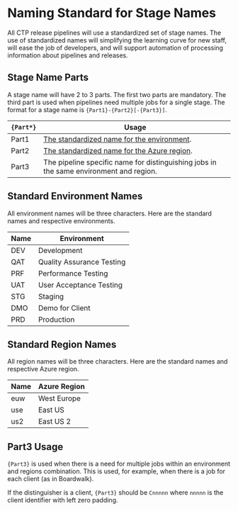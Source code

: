 # Naming Standard for Stage Names
All CTP release pipelines will use a standardized set of stage names.
The use of standardized names will simplifying the learning curve for new staff, will ease the job of developers, and will support automation of processing information about pipelines and releases.

## Stage Name Parts
A stage name will have 2 to 3 parts. The first two parts are mandatory. The third part is used when pipelines need multiple jobs for a single stage.
The format for a stage name is `{Part1}-{Part2}[-{Part3}]`.

| `{Part*}` | Usage |
| ---- | ----- |
| Part1 | [The standardized name for the environment](#standard-environment-names). |
| Part2 | [The standardized name for the Azure region](#standard-region-names). |
| Part3 | The pipeline specific name for distinguishing jobs in the same environment and region. |

## Standard Environment Names
All environment names will be three characters. Here are the standard names and respective environments.

| Name | Environment |
| ---- | ----------- |
| DEV | Development |
| QAT | Quality Assurance Testing |
| PRF | Performance Testing |
| UAT | User Acceptance Testing |
| STG | Staging |
| DMO | Demo for Client |
| PRD | Production |

## Standard Region Names
All region names will be three characters. Here are the standard names and respective Azure region.

| Name | Azure Region |
| ---- | ------------ |
| euw | West Europe |
| use | East US |
| us2 | East US 2 |

## Part3 Usage
`{Part3}` is used when there is a need for multiple jobs within an environment and regions combination.
This is used, for example, when there is a job for each client (as in Boardwalk).

If the distinguisher is a client, `{Part3}` should be `Cnnnnn` 
where `nnnnn` is the client identifier with left zero padding.
